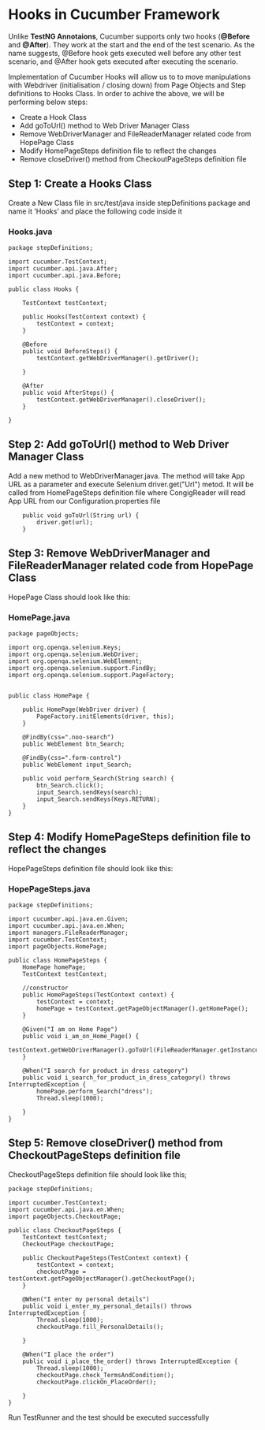 # Hooks in Cucumber Framework
Unlike **TestNG Annotaions**, Cucumber supports only two hooks (**@Before** and  **@After**).
They work at the start and the end of the test scenario. As the name suggests, @Before hook gets executed well before
any other test scenario, and @After hook gets executed after executing the scenario.

Implementation of Cucumber Hooks will allow us to to move manipulations with Webdriver (initialisation / closing down)
from Page Objects and Step definitions to Hooks Class.
In order to achive the above, we will be performing below steps:

- Create a Hook Class
- Add goToUrl() method to Web Driver Manager Class
- Remove WebDriverManager and FileReaderManager related code from HopePage Class
- Modify HomePageSteps definition file to reflect the changes
- Remove closeDriver() method from CheckoutPageSteps definition file


## Step 1: Create a Hooks Class
Create a New Class file in src/test/java inside stepDefinitions package and name it 'Hooks' and place the following code inside it
### Hooks.java
```
package stepDefinitions;

import cucumber.TestContext;
import cucumber.api.java.After;
import cucumber.api.java.Before;

public class Hooks {

    TestContext testContext;

    public Hooks(TestContext context) {
        testContext = context;
    }

    @Before
    public void BeforeSteps() {
        testContext.getWebDriverManager().getDriver();

    }

    @After
    public void AfterSteps() {
        testContext.getWebDriverManager().closeDriver();
    }

}
```
## Step 2: Add goToUrl() method to Web Driver Manager Class
Add a new method to WebDriverManager.java. The method will take
App URL as a parameter and execute Selenium driver.get("Url") metod.
It will be called from HomePageSteps definition file where CongigReader will read App URL from our
Configuration.properties file
```
    public void goToUrl(String url) {
        driver.get(url);
    }
```
## Step 3: Remove WebDriverManager and FileReaderManager related code from HopePage Class
HopePage Class should look like this:
### HomePage.java
```
package pageObjects;

import org.openqa.selenium.Keys;
import org.openqa.selenium.WebDriver;
import org.openqa.selenium.WebElement;
import org.openqa.selenium.support.FindBy;
import org.openqa.selenium.support.PageFactory;


public class HomePage {

    public HomePage(WebDriver driver) {
        PageFactory.initElements(driver, this);
    }

    @FindBy(css=".noo-search")
    public WebElement btn_Search;

    @FindBy(css=".form-control")
    public WebElement input_Search;

    public void perform_Search(String search) {
        btn_Search.click();
        input_Search.sendKeys(search);
        input_Search.sendKeys(Keys.RETURN);
    }
}
```
## Step 4: Modify HomePageSteps definition file to reflect the changes
HopePageSteps definition file should look like this:
### HopePageSteps.java
```
package stepDefinitions;

import cucumber.api.java.en.Given;
import cucumber.api.java.en.When;
import managers.FileReaderManager;
import cucumber.TestContext;
import pageObjects.HomePage;

public class HomePageSteps {
    HomePage homePage;
    TestContext testContext;

    //constructor
    public HomePageSteps(TestContext context) {
        testContext = context;
        homePage = testContext.getPageObjectManager().getHomePage();
    }

    @Given("I am on Home Page")
    public void i_am_on_Home_Page() {
        testContext.getWebDriverManager().goToUrl(FileReaderManager.getInstance().getConfigReader().getApplicationUrl());
    }

    @When("I search for product in dress category")
    public void i_search_for_product_in_dress_category() throws InterruptedException {
        homePage.perform_Search("dress");
        Thread.sleep(1000);

    }
}
```
## Step 5: Remove closeDriver() method from CheckoutPageSteps definition file
CheckoutPageSteps definition file should look like this;
```
package stepDefinitions;

import cucumber.TestContext;
import cucumber.api.java.en.When;
import pageObjects.CheckoutPage;

public class CheckoutPageSteps {
    TestContext testContext;
    CheckoutPage checkoutPage;

    public CheckoutPageSteps(TestContext context) {
        testContext = context;
        checkoutPage = testContext.getPageObjectManager().getCheckoutPage();
    }

    @When("I enter my personal details")
    public void i_enter_my_personal_details() throws InterruptedException {
        Thread.sleep(1000);
        checkoutPage.fill_PersonalDetails();

    }

    @When("I place the order")
    public void i_place_the_order() throws InterruptedException {
        Thread.sleep(1000);
        checkoutPage.check_TermsAndCondition();
        checkoutPage.clickOn_PlaceOrder();

    }
}
```
Run TestRunner and the test should be executed successfully

